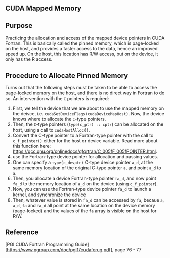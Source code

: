 ## CUDA Mapped Memory

## Purpose
Practicing the allocation and access of the mapped device pointers in CUDA Fortran. This is basically called the pinned memory, which is page-locked on the host, and provides a faster access to the data, hence an improved speed up. On the host, this location has R/W access, but on the device, it only has the R access.

## Procedure to Allocate Pinned Memory
Turns out that the following steps must be taken to be able to access the page-locked memory on the host, and there is no direct way in Fortran to do so. An intervention with the `C` pointers is required:
1. First, we tell the device that we are about to use the mapped memory on the deivce, i.e. `cudaSetDeviceFlags(cudaDeviceMapHost)`. Now, the device knows where to allocate the `C`-type pointers.
2. Then, the `C`-type pointers (`type(c_ptr) :: cptr`) can be allocated on the host, using a call to `cudaHostAlloc()`.
3. Convert the C-type pointer to a Fortran-type pointer with the call to `c_f_pointer()` either for the host or device variable. Read more about this function here: https://gcc.gnu.org/onlinedocs/gfortran/C_005fF_005fPOINTER.html. 
4. use the Fortran-type device pointer for allocation and passing values. 
5. One can specify a `type(c_devptr)` C-type device pointer `a_d`, at the same memory location of the original C-type pointer `a`, and point `a_d` to `a`.
6. Then, you allocate a device Fortran-type pointer `fa_d`, and now point `fa_d` to the memory location of `a_d` on the device (using `c_f_pointer`).
7. Now, you can use the Fortran-type device pointer `fa_d` to launch a kernel, and synchronize the device
8. Then, whatever value is stored in `fa_d` can be accessed by `fa`, becaue `a`, `a_d`, `fa` and `fa_d` all point at the same location on the device memory (page-locked) and the values of the `fa` array is visible on the host for R/W.

## Reference
[PGI CUDA Fortran Programming Guide][https://www.pgroup.com/doc/pgi17cudaforug.pdf], page 76 - 77

